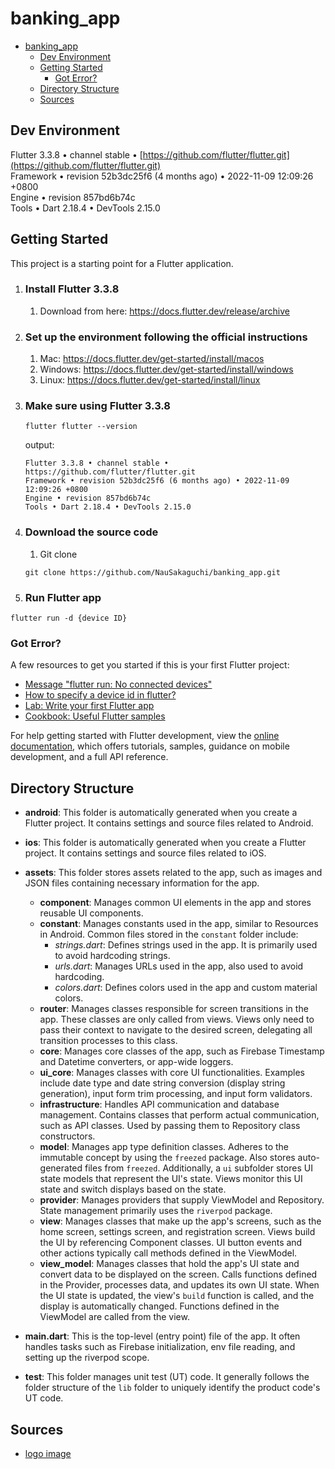 # banking_app
- [banking\_app](#banking_app)
  - [Dev Environment](#dev-environment)
  - [Getting Started](#getting-started)
    - [Got Error?](#got-error)
  - [Directory Structure](#directory-structure)
  - [Sources](#sources)

## Dev Environment

Flutter 3.3.8 • channel stable • [https://github.com/flutter/flutter.git](https://github.com/flutter/flutter.git)   
Framework • revision 52b3dc25f6 (4 months ago) • 2022-11-09 12:09:26 +0800  
Engine • revision 857bd6b74c  
Tools • Dart 2.18.4 • DevTools 2.15.0

## Getting Started

This project is a starting point for a Flutter application.
1. ### Install Flutter 3.3.8
    1. Download from here: https://docs.flutter.dev/release/archive
2. ### Set up the environment following the official instructions
    1. Mac: https://docs.flutter.dev/get-started/install/macos
    2. Windows: https://docs.flutter.dev/get-started/install/windows
    3. Linux: https://docs.flutter.dev/get-started/install/linux
3. ### Make sure using Flutter 3.3.8
   ```shell
   flutter flutter --version
   ```
   output:
   ```shell
   Flutter 3.3.8 • channel stable • https://github.com/flutter/flutter.git
   Framework • revision 52b3dc25f6 (6 months ago) • 2022-11-09 12:09:26 +0800
   Engine • revision 857bd6b74c
   Tools • Dart 2.18.4 • DevTools 2.15.0
   ```
4. ### Download the source code
    1. Git clone
    ```shell
    git clone https://github.com/NauSakaguchi/banking_app.git
    ```
5. ### Run Flutter app
```shell
flutter run -d {device ID}
```

### Got Error?
A few resources to get you started if this is your first Flutter project:
- [Message "flutter run: No connected devices"](https://stackoverflow.com/questions/49045393/message-flutter-run-no-connected-devices)
- [How to specify a device id in flutter?](https://stackoverflow.com/questions/49684621/flutter-how-to-specify-a-device-id-in-flutter)
- [Lab: Write your first Flutter app](https://docs.flutter.dev/get-started/codelab)
- [Cookbook: Useful Flutter samples](https://docs.flutter.dev/cookbook)

For help getting started with Flutter development, view the
[online documentation](https://docs.flutter.dev/), which offers tutorials,
samples, guidance on mobile development, and a full API reference.

## Directory Structure

- **android**: This folder is automatically generated when you create a Flutter project. It contains settings and source files related to Android.
- **ios**: This folder is automatically generated when you create a Flutter project. It contains settings and source files related to iOS.
- **assets**: This folder stores assets related to the app, such as images and JSON files containing necessary information for the app.

    - **component**: Manages common UI elements in the app and stores reusable UI components.
    - **constant**: Manages constants used in the app, similar to Resources in Android. Common files stored in the `constant` folder include:
        - *strings.dart*: Defines strings used in the app. It is primarily used to avoid hardcoding strings.
        - *urls.dart*: Manages URLs used in the app, also used to avoid hardcoding.
        - *colors.dart*: Defines colors used in the app and custom material colors.
    - **router**: Manages classes responsible for screen transitions in the app. These classes are only called from views. Views only need to pass their context to navigate to the desired screen, delegating all transition processes to this class.
    - **core**: Manages core classes of the app, such as Firebase Timestamp and Datetime converters, or app-wide loggers.
    - **ui_core**: Manages classes with core UI functionalities. Examples include date type and date string conversion (display string generation), input form trim processing, and input form validators.
    - **infrastructure**: Handles API communication and database management. Contains classes that perform actual communication, such as API classes. Used by passing them to Repository class constructors.
    - **model**: Manages app type definition classes. Adheres to the immutable concept by using the `freezed` package. Also stores auto-generated files from `freezed`. Additionally, a `ui` subfolder stores UI state models that represent the UI's state. Views monitor this UI state and switch displays based on the state.
    - **provider**: Manages providers that supply ViewModel and Repository. State management primarily uses the `riverpod` package.
    - **view**: Manages classes that make up the app's screens, such as the home screen, settings screen, and registration screen. Views build the UI by referencing Component classes. UI button events and other actions typically call methods defined in the ViewModel.
    - **view_model**: Manages classes that hold the app's UI state and convert data to be displayed on the screen. Calls functions defined in the Provider, processes data, and updates its own UI state. When the UI state is updated, the view's `build` function is called, and the display is automatically changed. Functions defined in the ViewModel are called from the view.

- **main.dart**: This is the top-level (entry point) file of the app. It often handles tasks such as Firebase initialization, env file reading, and setting up the riverpod scope.
- **test**: This folder manages unit test (UT) code. It generally follows the folder structure of the `lib` folder to uniquely identify the product code's UT code.


## Sources
- [logo image](https://pngtree.com/freepng/concept-banking-logo_4017929.html)